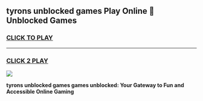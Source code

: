 
## tyrons unblocked games Play Online 👋 Unblocked Games
<h3>
<a href="https://premium.freeplayer.one?title=tyrons_unblocked_games&ref=19F">CLICK TO PLAY</a></h3>
<hr>

<h3>
<a href="https://premium.freeplayer.one?title=tyrons_unblocked_games&ref=19F">CLICK 2 PLAY</a>
  
</h3>

<a href="https://premium.freeplayer.one?title=tyrons_unblocked_games&ref=19F"><img src="https://clearcache.store/games.png"></a>


**tyrons unblocked games games unblocked: Your Gateway to Fun and Accessible Online Gaming**

